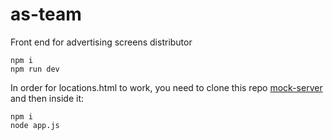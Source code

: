# as-team
Front end for advertising screens distributor

```
npm i
npm run dev
```

In order for locations.html to work, you need to clone this repo [mock-server](https://github.com/Crysknight/mock-server) and then inside it:
```
npm i
node app.js
```
